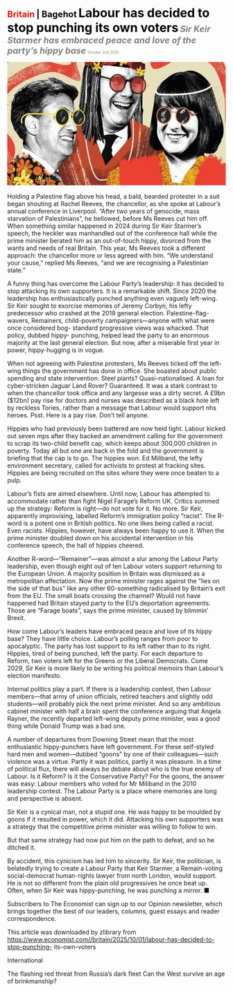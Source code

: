 <span style="color:#E3120B; font-size:14.9pt; font-weight:bold;">Britain</span> <span style="color:#000000; font-size:14.9pt; font-weight:bold;">| Bagehot</span>
<span style="color:#000000; font-size:21.0pt; font-weight:bold;">Labour has decided to stop punching its own voters</span>
<span style="color:#808080; font-size:14.9pt; font-weight:bold; font-style:italic;">Sir Keir Starmer has embraced peace and love of the party’s hippy base</span>
<span style="color:#808080; font-size:6.2pt;">October 2nd 2025</span>

![](../images/047_Labour_has_decided_to_stop_punching_its_own_voters/p0189_img01.jpeg)

Holding a Palestine flag above his head, a bald, bearded protester in a suit began shouting at Rachel Reeves, the chancellor, as she spoke at Labour’s annual conference in Liverpool. “After two years of genocide, mass starvation of Palestinians”, he bellowed, before Ms Reeves cut him off. When something similar happened in 2024 during Sir Keir Starmer’s speech, the heckler was manhandled out of the conference hall while the prime minister berated him as an out-of-touch hippy, divorced from the wants and needs of real Britain. This year, Ms Reeves took a different approach: the chancellor more or less agreed with him. “We understand your cause,” replied Ms Reeves, “and we are recognising a Palestinian state.”

A funny thing has overcome the Labour Party’s leadership: it has decided to stop attacking its own supporters. It is a remarkable shift. Since 2020 the leadership has enthusiastically punched anything even vaguely left-wing. Sir Keir sought to exorcise memories of Jeremy Corbyn, his lefty predecessor who crashed at the 2019 general election. Palestine-flag-wavers, Remainers, child-poverty campaigners—anyone with what were once considered bog- standard progressive views was whacked. That policy, dubbed hippy- punching, helped lead the party to an enormous majority at the last general election. But now, after a miserable first year in power, hippy-hugging is in vogue.

When not agreeing with Palestine protesters, Ms Reeves ticked off the left- wing things the government has done in office. She boasted about public spending and state intervention. Steel plants? Quasi-nationalised. A loan for cyber-stricken Jaguar Land Rover? Guaranteed. It was a stark contrast to when the chancellor took office and any largesse was a dirty secret. A £9bn ($12bn) pay rise for doctors and nurses was described as a black hole left by reckless Tories, rather than a message that Labour would support nhs heroes. Psst. Here is a pay rise. Don’t tell anyone.

Hippies who had previously been battered are now held tight. Labour kicked out seven mps after they backed an amendment calling for the government to scrap its two-child benefit cap, which keeps about 300,000 children in poverty. Today all but one are back in the fold and the government is briefing that the cap is to go. The hippies won. Ed Miliband, the lefty environment secretary, called for activists to protest at fracking sites. Hippies are being recruited on the sites where they were once beaten to a pulp.

Labour’s fists are aimed elsewhere. Until now, Labour has attempted to accommodate rather than fight Nigel Farage’s Reform UK. Critics summed up the strategy: Reform is right—do not vote for it. No more. Sir Keir, apparently improvising, labelled Reform’s immigration policy “racist”. The R-word is a potent one in British politics. No one likes being called a racist. Even racists. Hippies, however, have always been happy to use it. When the prime minister doubled down on his accidental intervention in his conference speech, the hall of hippies cheered.

Another R-word—“Remainer”—was almost a slur among the Labour Party leadership, even though eight out of ten Labour voters support returning to the European Union. A majority position in Britain was dismissed as a metropolitan affectation. Now the prime minister rages against the “lies on the side of that bus” like any other 60-something radicalised by Britain’s exit from the EU. The small boats crossing the channel? Would not have happened had Britain stayed party to the EU’s deportation agreements. Those are “Farage boats”, says the prime minister, caused by blimmin’ Brexit.

How come Labour’s leaders have embraced peace and love of its hippy base? They have little choice. Labour’s polling ranges from poor to apocalyptic. The party has lost support to its left rather than to its right. Hippies, tired of being punched, left the party. For each departure to Reform, two voters left for the Greens or the Liberal Democrats. Come 2029, Sir Keir is more likely to be writing his political memoirs than Labour’s election manifesto.

Internal politics play a part. If there is a leadership contest, then Labour members—that army of union officials, retired teachers and slightly odd students—will probably pick the next prime minister. And so any ambitious cabinet minister with half a brain spent the conference arguing that Angela Rayner, the recently departed left-wing deputy prime minister, was a good thing while Donald Trump was a bad one.

A number of departures from Downing Street mean that the most enthusiastic hippy-punchers have left government. For these self-styled hard men and women—dubbed “goons” by one of their colleagues—such violence was a virtue. Partly it was politics, partly it was pleasure. In a time of political flux, there will always be debate about who is the true enemy of Labour. Is it Reform? Is it the Conservative Party? For the goons, the answer was easy: Labour members who voted for Mr Miliband in the 2010 leadership contest. The Labour Party is a place where memories are long and perspective is absent.

Sir Keir is a cynical man, not a stupid one. He was happy to be moulded by goons if it resulted in power, which it did. Attacking his own supporters was a strategy that the competitive prime minister was willing to follow to win.

But that same strategy had now put him on the path to defeat, and so he ditched it.

By accident, this cynicism has led him to sincerity. Sir Keir, the politician, is belatedly trying to create a Labour Party that Keir Starmer, a Remain-voting social-democrat human-rights lawyer from north London, would support. He is not so different from the plain old progressives he once beat up. Often, when Sir Keir was hippy-punching, he was punching a mirror. ■

Subscribers to The Economist can sign up to our Opinion newsletter, which brings together the best of our leaders, columns, guest essays and reader correspondence.

This article was downloaded by zlibrary from https://www.economist.com//britain/2025/10/01/labour-has-decided-to-stop-punching- its-own-voters

International

The flashing red threat from Russia’s dark fleet Can the West survive an age of brinkmanship?